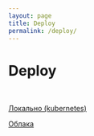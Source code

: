 ```yaml
---
layout: page
title: Deploy
permalink: /deploy/
---
```


# Deploy

<br/>

[Локально (kubernetes)](/deploy/local/kubernetes/)

[Облака](/deploy/clouds/)


